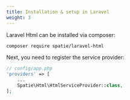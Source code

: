```yaml
---
title: Installation & setup in Laravel
weight: 3
---
```


Laravel Html can be installed via composer:

```bash
composer require spatie/laravel-html
```

Next, you need to register the service provider:

```php
// config/app.php
'providers' => [
    ...
    Spatie\Html\HtmlServiceProvider::class,
];
```
